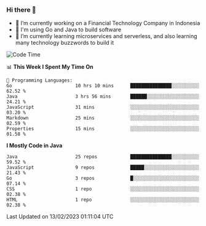 ### Hi there 👋

<!--
**mazzama/mazzama** is a ✨ _special_ ✨ repository because its `README.md` (this file) appears on your GitHub profile.

Here are some ideas to get you started:

- 🔭 I’m currently working on ...
- 🌱 I’m currently learning ...
- 👯 I’m looking to collaborate on ...
- 🤔 I’m looking for help with ...
- 💬 Ask me about ...
- 📫 How to reach me: ...
- 😄 Pronouns: ...
- ⚡ Fun fact: ...
-->

- 🔭 I’m currently working on a Financial Technology Company in Indonesia
- :gun: I'm using Go and Java to build software
- 🌱 I’m currently learning microservices and serverless, and also learning many technology buzzwords to build it

<!--START_SECTION:waka-->
![Code Time](http://img.shields.io/badge/Code%20Time-2%2C558%20hrs%2043%20mins-blue)

📊 **This Week I Spent My Time On** 

```text
💬 Programming Languages: 
Go                       10 hrs 10 mins      ███████████████░░░░░░░░░░   62.52 % 
Java                     3 hrs 56 mins       ██████░░░░░░░░░░░░░░░░░░░   24.21 % 
JavaScript               31 mins             ░░░░░░░░░░░░░░░░░░░░░░░░░   03.20 % 
Markdown                 25 mins             ░░░░░░░░░░░░░░░░░░░░░░░░░   02.59 % 
Properties               15 mins             ░░░░░░░░░░░░░░░░░░░░░░░░░   01.58 % 

```

**I Mostly Code in Java** 

```text
Java                     25 repos            ███████████████░░░░░░░░░░   59.52 % 
JavaScript               9 repos             █████░░░░░░░░░░░░░░░░░░░░   21.43 % 
Go                       3 repos             █░░░░░░░░░░░░░░░░░░░░░░░░   07.14 % 
CSS                      1 repo              ░░░░░░░░░░░░░░░░░░░░░░░░░   02.38 % 
HTML                     1 repo              ░░░░░░░░░░░░░░░░░░░░░░░░░   02.38 % 

```



 Last Updated on 13/02/2023 01:11:04 UTC
<!--END_SECTION:waka-->
